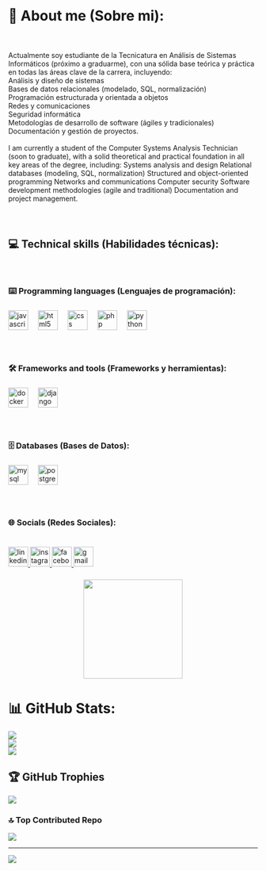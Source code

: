 <br clear="both">

<h1 align="left">💫 About me (Sobre mi):</h1>

###

<br clear="both">

<p align="left">Actualmente soy estudiante de la Tecnicatura en Análisis de Sistemas Informáticos (próximo a graduarme), con una sólida base teórica y práctica en todas las áreas clave de la carrera, incluyendo:<br>Análisis y diseño de sistemas<br>Bases de datos relacionales (modelado, SQL, normalización)<br>Programación estructurada y orientada a objetos<br>Redes y comunicaciones<br>Seguridad informática<br>Metodologías de desarrollo de software (ágiles y tradicionales)<br>Documentación y gestión de proyectos.<br><br>I am currently a student of the Computer Systems Analysis Technician (soon to graduate), with a solid theoretical and practical foundation in all key areas of the degree, including: Systems analysis and design Relational databases (modeling, SQL, normalization) Structured and object-oriented programming Networks and communications Computer security Software development methodologies (agile and traditional) Documentation and project management.</p>

###

<br clear="both">

<h2 align="left">💻 Technical skills (Habilidades técnicas):</h2>

###

<br clear="both">

<h3 align="left">⌨️ Programming languages (Lenguajes de programación):</h3>

###

<div align="left">
  <img src="https://img.shields.io/badge/JavaScript-F7DF1E?logo=javascript&logoColor=black&style=for-the-badge" height="40" alt="javascript logo"  />
  <img width="12" />
  <img src="https://img.shields.io/badge/HTML5-E34F26?logo=html5&logoColor=white&style=for-the-badge" height="40" alt="html5 logo"  />
  <img width="12" />
  <img src="https://img.shields.io/badge/CSS-1572B6?logo=css&logoColor=white&style=for-the-badge" height="40" alt="css logo"  />
  <img width="12" />
  <img src="https://img.shields.io/badge/PHP-777BB4?logo=php&logoColor=black&style=for-the-badge" height="40" alt="php logo"  />
  <img width="12" />
  <img src="https://img.shields.io/badge/Python-3776AB?logo=python&logoColor=white&style=for-the-badge" height="40" alt="python logo"  />
</div>

###

<br clear="both">

<h3 align="left">🛠️ Frameworks and tools (Frameworks y herramientas):</h3>

###

<div align="left">
  <img src="https://img.shields.io/badge/Docker-2496ED?logo=docker&logoColor=white&style=for-the-badge" height="40" alt="docker logo"  />
  <img width="12" />
  <img src="https://img.shields.io/badge/Django-092E20?logo=django&logoColor=white&style=for-the-badge" height="40" alt="django logo"  />
</div>

###

<br clear="both">

<h3 align="left">🗄️ Databases (Bases de Datos):</h3>

###

<div align="left">
  <img src="https://img.shields.io/badge/MySQL-4479A1?logo=mysql&logoColor=white&style=for-the-badge" height="40" alt="mysql logo"  />
  <img width="12" />
  <img src="https://img.shields.io/badge/PostgreSQL-4169E1?logo=postgresql&logoColor=white&style=for-the-badge" height="40" alt="postgresql logo"  />
</div>

###

<br clear="both">

<h3 align="left">🌐 Socials (Redes Sociales):</h3>

###

<br clear="both">

<div align="left">
  <a href="https://www.linkedin.com/in/elio-suffi-510a341a7" target="_blank">
    <img src="https://img.shields.io/static/v1?message=LinkedIn&logo=linkedin&label=&color=0077B5&logoColor=white&labelColor=&style=for-the-badge" height="40" alt="linkedin logo"  />
  </a>
  <a href="https://www.instagram.com/elio.suffi" target="_blank">
    <img src="https://img.shields.io/static/v1?message=Instagram&logo=instagram&label=&color=E4405F&logoColor=white&labelColor=&style=for-the-badge" height="40" alt="instagram logo"  />
  </a>
  <a href="https://www.facebook.com/elio.suffi" target="_blank">
    <img src="https://img.shields.io/static/v1?message=Facebook&logo=facebook&label=&color=1877F2&logoColor=white&labelColor=&style=for-the-badge" height="40" alt="facebook logo"  />
  </a>
  <a href="suffielio1@gmail.com" target="_blank">
    <img src="https://img.shields.io/static/v1?message=Gmail&logo=gmail&label=&color=D14836&logoColor=white&labelColor=&style=for-the-badge" height="40" alt="gmail logo"  />
  </a>
</div>

###

<div align="center">
  <img height="200" src="https://media0.giphy.com/media/v1.Y2lkPTc5MGI3NjExNnVkajQ3dnZsZmx5ZHc4cHdmd3pmOGMzbHFjeWFjNm5kczBtdW50eCZlcD12MV9pbnRlcm5hbF9naWZfYnlfaWQmY3Q9Zw/JqmupuTVZYaQX5s094/giphy.gif"  />
</div>

###
# 📊 GitHub Stats:
![](https://github-readme-stats.vercel.app/api?username=Elio130801&theme=one_dark_pro&hide_border=true&include_all_commits=false&count_private=false)<br/>
![](https://nirzak-streak-stats.vercel.app/?user=Elio130801&theme=one_dark_pro&hide_border=true)<br/>
![](https://github-readme-stats.vercel.app/api/top-langs/?username=Elio130801&theme=one_dark_pro&hide_border=true&include_all_commits=false&count_private=false&layout=compact)

## 🏆 GitHub Trophies
![](https://github-profile-trophy.vercel.app/?username=Elio130801&theme=vue-dark&no-frame=false&no-bg=true&margin-w=4)

### 🔝 Top Contributed Repo
![](https://github-contributor-stats.vercel.app/api?username=Elio130801&limit=5&theme=vue-dark&combine_all_yearly_contributions=true)

---
[![](https://visitcount.itsvg.in/api?id=Elio130801&icon=2&color=1)](https://visitcount.itsvg.in)

<!-- Proudly created with GPRM ( https://gprm.itsvg.in ) -->
